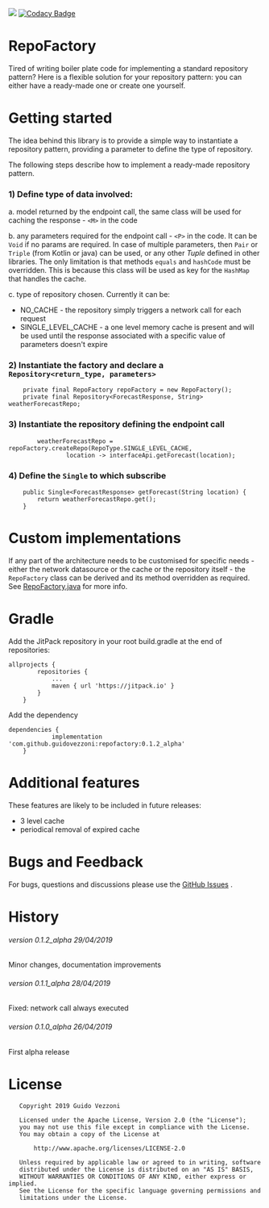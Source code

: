 [![](https://jitpack.io/v/guidovezzoni/repofactory.svg)](https://jitpack.io/#guidovezzoni/repofactory)
[![Codacy Badge](https://api.codacy.com/project/badge/Grade/f1e73bb0ea4448ec84401e80b948e7b0)](https://www.codacy.com/app/guidovezzoni/repofactory?utm_source=github.com&amp;utm_medium=referral&amp;utm_content=guidovezzoni/repofactory&amp;utm_campaign=Badge_Grade)

# RepoFactory
Tired of writing boiler plate code for implementing a standard repository pattern? Here is a flexible solution for your repository pattern: you can either have a ready-made one or create one yourself.

# Getting started
The idea behind this library is to provide a simple way to instantiate a repository pattern, providing a parameter to define the type of repository.

The following steps describe how to implement a ready-made repository pattern. 

### 1) Define type of data involved:
a. model returned by the endpoint call, the same class will be used for caching the response - `<M>` in the code

b. any parameters required for the endpoint call - `<P>` in the code. It can be `Void` if no params are required. 
In case of multiple parameters, then `Pair` or `Triple` (from Kotlin or java) can be used, or any other _Tuple_ defined in other libraries. 
The only limitation is that methods `equals` and `hashCode` must be overridden.
This is because this class will be used as key for the `HashMap` that handles the cache.

c. type of repository chosen. Currently it can be:
* NO_CACHE - the repository simply triggers a network call for each request
* SINGLE_LEVEL_CACHE - a one level memory cache is present and will be used until the response associated with a specific value of parameters doesn't expire


### 2) Instantiate the factory and declare a `Repository<return_type, parameters>`
```
    private final RepoFactory repoFactory = new RepoFactory();
    private final Repository<ForecastResponse, String> weatherForecastRepo;
```

### 3) Instantiate the repository defining the endpoint call
```
        weatherForecastRepo = repoFactory.createRepo(RepoType.SINGLE_LEVEL_CACHE,
                location -> interfaceApi.getForecast(location);
```

### 4) Define the `Single` to which subscribe
```
    public Single<ForecastResponse> getForecast(String location) {
        return weatherForecastRepo.get();
    }
```

# Custom implementations

If any part of the architecture needs to be customised for specific needs - either the network datasource or the cache or the repository itself - the `RepoFactory` class can be derived and its method overridden as required.
See [RepoFactory.java](https://github.com/guidovezzoni/repofactory/blob/master/repofactory/src/main/java/com/guidovezzoni/repofactory/RepoFactory.java) for more info.

# Gradle
Add the JitPack repository in your root build.gradle at the end of repositories:
```
allprojects {
        repositories {
            ...
            maven { url 'https://jitpack.io' }
        }
    }
```
Add the dependency
```
dependencies {
            implementation 'com.github.guidovezzoni:repofactory:0.1.2_alpha'
	}
```


# Additional features
These features are likely to be included in future releases:
* 3 level cache 
* periodical removal of expired cache

# Bugs and Feedback
For bugs, questions and discussions please use the [GitHub Issues](https://github.com/guidovezzoni/repofactory/issues) .

# History

###### version 0.1.2_alpha 29/04/2019

Minor changes, documentation improvements

###### version 0.1.1_alpha 28/04/2019

Fixed: network call always executed

###### version 0.1.0_alpha 26/04/2019

First alpha release

# License
```
   Copyright 2019 Guido Vezzoni

   Licensed under the Apache License, Version 2.0 (the "License");
   you may not use this file except in compliance with the License.
   You may obtain a copy of the License at

       http://www.apache.org/licenses/LICENSE-2.0

   Unless required by applicable law or agreed to in writing, software
   distributed under the License is distributed on an "AS IS" BASIS,
   WITHOUT WARRANTIES OR CONDITIONS OF ANY KIND, either express or implied.
   See the License for the specific language governing permissions and
   limitations under the License.
```
